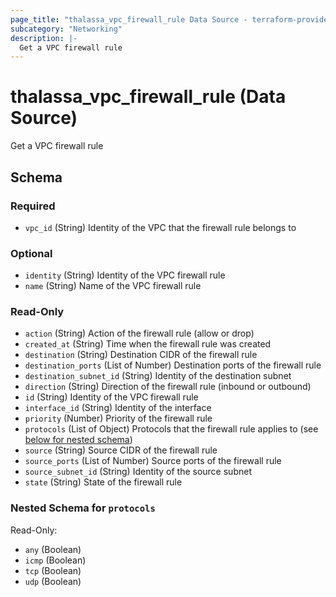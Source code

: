 ```yaml
---
page_title: "thalassa_vpc_firewall_rule Data Source - terraform-provider-thalassa"
subcategory: "Networking"
description: |-
  Get a VPC firewall rule
---
```


# thalassa_vpc_firewall_rule (Data Source)

Get a VPC firewall rule



<!-- schema generated by tfplugindocs -->
## Schema

### Required

- `vpc_id` (String) Identity of the VPC that the firewall rule belongs to

### Optional

- `identity` (String) Identity of the VPC firewall rule
- `name` (String) Name of the VPC firewall rule

### Read-Only

- `action` (String) Action of the firewall rule (allow or drop)
- `created_at` (String) Time when the firewall rule was created
- `destination` (String) Destination CIDR of the firewall rule
- `destination_ports` (List of Number) Destination ports of the firewall rule
- `destination_subnet_id` (String) Identity of the destination subnet
- `direction` (String) Direction of the firewall rule (inbound or outbound)
- `id` (String) Identity of the VPC firewall rule
- `interface_id` (String) Identity of the interface
- `priority` (Number) Priority of the firewall rule
- `protocols` (List of Object) Protocols that the firewall rule applies to (see [below for nested schema](#nestedatt--protocols))
- `source` (String) Source CIDR of the firewall rule
- `source_ports` (List of Number) Source ports of the firewall rule
- `source_subnet_id` (String) Identity of the source subnet
- `state` (String) State of the firewall rule

<a id="nestedatt--protocols"></a>
### Nested Schema for `protocols`

Read-Only:

- `any` (Boolean)
- `icmp` (Boolean)
- `tcp` (Boolean)
- `udp` (Boolean)